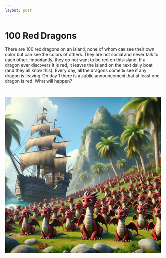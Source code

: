 ```yaml
---
layout: post
---
```


# 100 Red Dragons

There are 100 red dragons on an island, none of whom can see their own color but can see the colors of others. They are not social and never talk to each other. Importantly, they do not want to be red on this island. If a dragon ever discovers it is red, it leaves the island on the next daily boat (and they all know this). Every day, all the dragons come to see if any dragon is leaving. On day 1 there is a public announcement that at least one dragon is red. What will happen?

&nbsp;  
  
<img src="/assets/images/100-rode-draakjes.jpeg" class="center">
